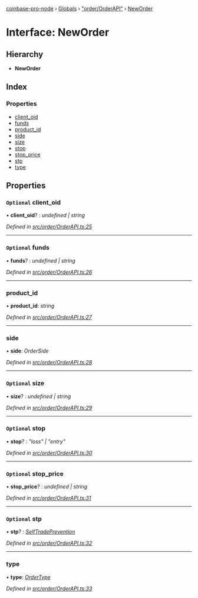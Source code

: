 [coinbase-pro-node](../README.md) › [Globals](../globals.md) › ["order/OrderAPI"](../modules/_order_orderapi_.md) › [NewOrder](_order_orderapi_.neworder.md)

# Interface: NewOrder

## Hierarchy

- **NewOrder**

## Index

### Properties

- [client_oid](_order_orderapi_.neworder.md#optional-client_oid)
- [funds](_order_orderapi_.neworder.md#optional-funds)
- [product_id](_order_orderapi_.neworder.md#product_id)
- [side](_order_orderapi_.neworder.md#side)
- [size](_order_orderapi_.neworder.md#optional-size)
- [stop](_order_orderapi_.neworder.md#optional-stop)
- [stop_price](_order_orderapi_.neworder.md#optional-stop_price)
- [stp](_order_orderapi_.neworder.md#optional-stp)
- [type](_order_orderapi_.neworder.md#type)

## Properties

### `Optional` client_oid

• **client_oid**? : _undefined | string_

_Defined in [src/order/OrderAPI.ts:25](https://github.com/bennyn/coinbase-pro-node/blob/c83e588/src/order/OrderAPI.ts#L25)_

---

### `Optional` funds

• **funds**? : _undefined | string_

_Defined in [src/order/OrderAPI.ts:26](https://github.com/bennyn/coinbase-pro-node/blob/c83e588/src/order/OrderAPI.ts#L26)_

---

### product_id

• **product_id**: _string_

_Defined in [src/order/OrderAPI.ts:27](https://github.com/bennyn/coinbase-pro-node/blob/c83e588/src/order/OrderAPI.ts#L27)_

---

### side

• **side**: _OrderSide_

_Defined in [src/order/OrderAPI.ts:28](https://github.com/bennyn/coinbase-pro-node/blob/c83e588/src/order/OrderAPI.ts#L28)_

---

### `Optional` size

• **size**? : _undefined | string_

_Defined in [src/order/OrderAPI.ts:29](https://github.com/bennyn/coinbase-pro-node/blob/c83e588/src/order/OrderAPI.ts#L29)_

---

### `Optional` stop

• **stop**? : _"loss" | "entry"_

_Defined in [src/order/OrderAPI.ts:30](https://github.com/bennyn/coinbase-pro-node/blob/c83e588/src/order/OrderAPI.ts#L30)_

---

### `Optional` stop_price

• **stop_price**? : _undefined | string_

_Defined in [src/order/OrderAPI.ts:31](https://github.com/bennyn/coinbase-pro-node/blob/c83e588/src/order/OrderAPI.ts#L31)_

---

### `Optional` stp

• **stp**? : _[SelfTradePrevention](../enums/_order_orderapi_.selftradeprevention.md)_

_Defined in [src/order/OrderAPI.ts:32](https://github.com/bennyn/coinbase-pro-node/blob/c83e588/src/order/OrderAPI.ts#L32)_

---

### type

• **type**: _[OrderType](../enums/_order_orderapi_.ordertype.md)_

_Defined in [src/order/OrderAPI.ts:33](https://github.com/bennyn/coinbase-pro-node/blob/c83e588/src/order/OrderAPI.ts#L33)_
